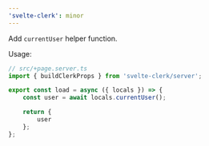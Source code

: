 ```yaml
---
'svelte-clerk': minor
---
```


Add `currentUser` helper function.

Usage:

```ts
// src/+page.server.ts
import { buildClerkProps } from 'svelte-clerk/server';

export const load = async ({ locals }) => {
	const user = await locals.currentUser();

	return {
		user
	};
};
```
